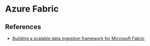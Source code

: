 # Azure Fabric

## References

- [Building a scalable data ingestion framework for Microsoft Fabric](https://piethein.medium.com/building-a-scalable-data-ingestion-framework-for-microsoft-fabric-9f2985a1e2f3)
